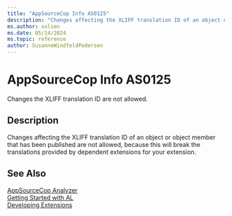 ```yaml
---
title: "AppSourceCop Info AS0125"
description: "Changes affecting the XLIFF translation ID of an object or object member that has been published are not allowed, because this will break the translations provided by dependent extensions for your extension."
ms.author: solsen
ms.date: 05/14/2024
ms.topic: reference
author: SusanneWindfeldPedersen
---
```

[//]: # (START>DO_NOT_EDIT)
[//]: # (IMPORTANT:Do not edit any of the content between here and the END>DO_NOT_EDIT.)
[//]: # (Any modifications should be made in the .xml files in the ModernDev repo.)
# AppSourceCop Info AS0125
Changes the XLIFF translation ID are not allowed.

## Description
Changes affecting the XLIFF translation ID of an object or object member that has been published are not allowed, because this will break the translations provided by dependent extensions for your extension.

[//]: # (IMPORTANT: END>DO_NOT_EDIT)
## See Also  
[AppSourceCop Analyzer](appsourcecop.md)  
[Getting Started with AL](../devenv-get-started.md)  
[Developing Extensions](../devenv-dev-overview.md)  